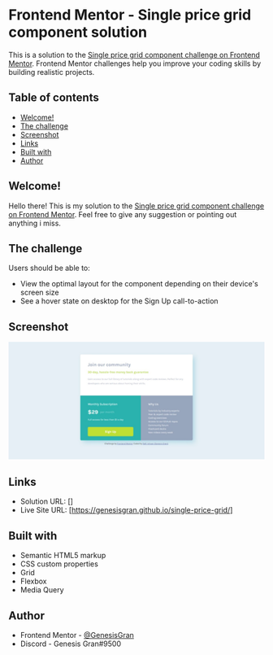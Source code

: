 # Frontend Mentor - Single price grid component solution

This is a solution to the [Single price grid component challenge on Frontend Mentor](https://www.frontendmentor.io/challenges/single-price-grid-component-5ce41129d0ff452fec5abbbc). Frontend Mentor challenges help you improve your coding skills by building realistic projects.

## Table of contents

- [Welcome!](#welcome!)
- [The challenge](#the-challenge)
- [Screenshot](#screenshot)
- [Links](#links)
- [Built with](#built-with)
- [Author](#author)

## Welcome!

Hello there! This is my solution to the [Single price grid component challenge on Frontend Mentor](https://www.frontendmentor.io/challenges/single-price-grid-component-5ce41129d0ff452fec5abbbc). Feel free to give any suggestion or pointing out anything i miss.

## The challenge

Users should be able to:

- View the optimal layout for the component depending on their device's screen size
- See a hover state on desktop for the Sign Up call-to-action

## Screenshot

![Web Preview](./web-preview.jpeg)

## Links

- Solution URL: []
- Live Site URL: [https://genesisgran.github.io/single-price-grid/]

## Built with

- Semantic HTML5 markup
- CSS custom properties
- Grid
- Flexbox
- Media Query

## Author

- Frontend Mentor - [@GenesisGran](https://www.frontendmentor.io/profile/GenesisGran)
- Discord - Genesis Gran#9500
